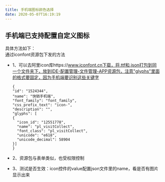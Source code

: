 ```yaml
---
title: 手机端图标颜色选择
date: 2020-05-07T16:19:19
---
```


## 手机端已支持配置自定义图标

具体方法如下：  
通过iconfont资源包下发的方法

* 1、可以去阿里icon库https://www.iconfont.cn下载，将.ttf和.json打包到同一个文件夹下，放到IDE-配置管理-文件管理-APP资源包，注意"glyphs"里面的格式要固定，因为手机端要识别这些关键字

  ```
  {
  "id": "1524344",
  "name": "快销手机端",
  "font_family": "font_family",
  "css_prefix_text": "icon-",
  "description": "",
  "glyphs": [
  {
    "icon_id": "12551778",
    "name": "pl_visitCollect",
    "font_class": "pl_visitCollect",
    "unicode": "e618",
    "unicode_decimal": 58904
  }]
  }
  ```
* 2、资源包与表单类似，也受权限控制
* 3、测试是否生效：icon控件的value配置json文件里的name，看是否有图片显示出来